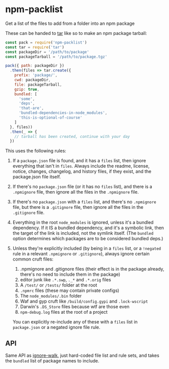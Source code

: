 # npm-packlist

Get a list of the files to add from a folder into an npm package

These can be handed to [tar](http://npm.im/tar) like so to make an npm
package tarball:

```js
const pack = require('npm-packlist')
const tar = require('tar')
const packageDir = '/path/to/package'
const packageTarball = '/path/to/package.tgz'

pack({ path: packageDir })
  .then(files => tar.create({
    prefix: 'package/',
    cwd: packageDir,
    file: packageTarball,
    gzip: true,
    bundled: [
      'some',
      'deps',
      'that-are',
      'bundled-dependencies-in-node_modules',
      'this-is-optional-of-course'
    ]
  }, files))
  .then(_ => {
    // tarball has been created, continue with your day
  })
```

This uses the following rules:

1. If a `package.json` file is found, and it has a `files` list,
   then ignore everything that isn't in `files`.  Always include the
   readme, license, notice, changes, changelog, and history files, if
   they exist, and the package.json file itself.
2. If there's no `package.json` file (or it has no `files` list), and
   there is a `.npmignore` file, then ignore all the files in the
   `.npmignore` file.
3. If there's no `package.json` with a `files` list, and there's no
   `.npmignore` file, but there is a `.gitignore` file, then ignore
   all the files in the `.gitignore` file.
4. Everything in the root `node_modules` is ignored, unless it's a
   bundled dependency.  If it IS a bundled dependency, and it's a
   symbolic link, then the target of the link is included, not the
   symlink itself.  (The `bundled` option determines which packages
   are to be considered bundled deps.)
4. Unless they're explicitly included (by being in a `files` list, or
   a `!negated` rule in a relevant `.npmignore` or `.gitignore`),
   always ignore certain common cruft files:

    1. .npmignore and .gitignore files (their effect is in the package
       already, there's no need to include them in the package)
    2. editor junk like `.*.swp`, `._*` and `.*.orig` files
    3. A `/test/` or `/tests/` folder at the root
    4. `.npmrc` files (these may contain private configs)
    5. The `node_modules/.bin` folder
    6. Waf and gyp cruft like `/build/config.gypi` and `.lock-wscript`
    7. Darwin's `.DS_Store` files because wtf are those even
    8. `npm-debug.log` files at the root of a project

    You can explicitly re-include any of these with a `files` list in
    `package.json` or a negated ignore file rule.

## API

Same API as [ignore-walk](http://npm.im/ignore-walk), just hard-coded
file list and rule sets, and takes the `bundled` list of package names
to include.
